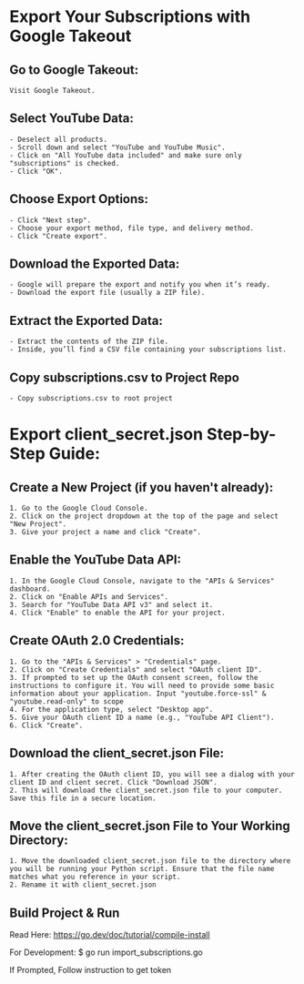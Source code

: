 # Export Your Subscriptions with Google Takeout

## Go to Google Takeout:
    Visit Google Takeout.

## Select YouTube Data:
    - Deselect all products.
    - Scroll down and select "YouTube and YouTube Music".
    - Click on "All YouTube data included" and make sure only "subscriptions" is checked.
    - Click "OK".

## Choose Export Options:
    - Click "Next step".
    - Choose your export method, file type, and delivery method.
    - Click "Create export".

## Download the Exported Data:
    - Google will prepare the export and notify you when it’s ready.
    - Download the export file (usually a ZIP file).

## Extract the Exported Data:
    - Extract the contents of the ZIP file.
    - Inside, you’ll find a CSV file containing your subscriptions list.

## Copy subscriptions.csv to Project Repo
    - Copy subscriptions.csv to root project

# Export client_secret.json Step-by-Step Guide:

## Create a New Project (if you haven't already):
    1. Go to the Google Cloud Console.
    2. Click on the project dropdown at the top of the page and select "New Project".
    3. Give your project a name and click "Create".

## Enable the YouTube Data API:
    1. In the Google Cloud Console, navigate to the "APIs & Services" dashboard.
    2. Click on "Enable APIs and Services".
    3. Search for "YouTube Data API v3" and select it.
    4. Click "Enable" to enable the API for your project.

## Create OAuth 2.0 Credentials:
    1. Go to the "APIs & Services" > "Credentials" page.
    2. Click on "Create Credentials" and select "OAuth client ID".
    3. If prompted to set up the OAuth consent screen, follow the instructions to configure it. You will need to provide some basic information about your application. Input "youtube.force-ssl" & "youtube.read-only" to scope
    4. For the application type, select "Desktop app".
    5. Give your OAuth client ID a name (e.g., "YouTube API Client").
    6. Click "Create".

## Download the client_secret.json File:
    1. After creating the OAuth client ID, you will see a dialog with your client ID and client secret. Click "Download JSON".
    2. This will download the client_secret.json file to your computer. Save this file in a secure location.

## Move the client_secret.json File to Your Working Directory:
    1. Move the downloaded client_secret.json file to the directory where you will be running your Python script. Ensure that the file name matches what you reference in your script.
    2. Rename it with client_secret.json

## Build Project & Run

Read Here:
https://go.dev/doc/tutorial/compile-install

For Development:
$ go run import_subscriptions.go

If Prompted, Follow instruction to get token
